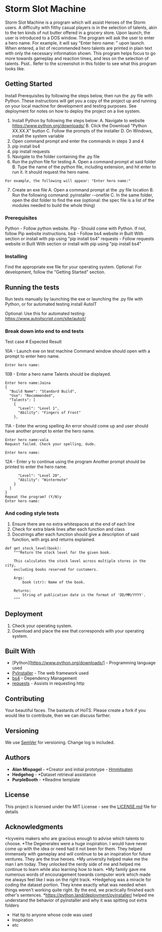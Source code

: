 # Storm Slot Machine

Storm Slot Machine is a program which will assist Heroes of the Storm users.
A difficulty with filthy casual players is in the selection of talents, akin to the ten kinds of nut butter offered in a grocery store.
Upon launch, the user is introduced to a DOS window. 
The program will ask the user to enter a hero name. For example, it will say "Enter hero name: " upon launch.
When entered, a list of recommended hero talents are printed in plain text with only the necessary information shown. 
This program helps focus to go more towards gameplay and reaction times, and less on the selection of talents.
Psst.. Refer to the screenshot in this folder to see what this program looks like.

## Getting Started

Install Prerequisites by following the steps below, then run the .py file with Python.
These instructions will get you a copy of the project up and running on your local machine for development and testing purposes. See deployment for notes on how to deploy the project on a live system.

1. Install Python by following the steps below:
  A. Navigate to website https://www.python.org/downloads/
  B. Click the Download "Python XX.XX.X" button
  C. Follow the prompts of the installer
  D. On Windows, install the system variable 
2. Open command prompt and enter the commands in steps 3 and 4
3. pip install bs4
4. pip install requests
5. Navigate to the folder containing the .py file
6. Run the python file for testing
  A. Open a command prompt at said folder
  B. Type the name of the python file, including extension, and hit enter to run it. It should request the hero name.
```
For example, the following will appear: "Enter hero name:"
```
7. Create an exe file
  A. Open a command prompt at the .py file location
  B. Run the following command: pyinstaller --onefile <py file name>
  C. In the same folder, open the dist folder to find the exe (optional: the spec file is a list of the modules needed to build the whole thing)

### Prerequisites

Python - Follow python website.
Pip - Should come with Python. If not, follow Pip website instructions.
bs4 - Follow bs4 website in Built With section or install with pip using "pip install bs4"
requests - Follow requests website in Built With section or install with pip using "pip install bs4"

### Installing

Find the appropriate exe file for your operating system.
Optional: For development, follow the "Getting Started" section.

## Running the tests

Run tests manually by launching the exe or launching the .py file with Python, or for automated testing install AutoIT

Optional: Use this for automated testing:
https://www.autoitscript.com/site/autoit/

### Break down into end to end tests

Test case #
Expected Result

10A - Launch exe on test machine
      Command window should open with a prompt to enter hero name.
```
Enter hero name:
```

10B - Enter a hero name
      Talents should be displayed.
```
Enter hero name:Jaina
{
  "Build Name": "Standard Build",
  "Use": "Recommended",
  "Talents": [
    {
      "Level": "Level 1",
      "Ability": "Fingers of Frost"
    },
```

11A - Enter the wrong spelling
      An error should come up and user should have another prompt to enter the hero name.
```
Enter hero name:vala
Request failed. Check your spelling, dude.

Enter hero name:
```

12A - Enter y to continue using the program
      Another prompt should be printed to enter the hero name.
```
      "Level": "Level 20",
      "Ability": "Wintermute"
    }
  ]
}
Repeat the program? (Y/N)y
Enter hero name:
```

### And coding style tests

1. Ensure there are no extra whitespaces at the end of each line
2. Check for extra blank lines after each function and class
3. Docstrings after each function should give a description of said function, with args and returns explained.
```
def get_stock_level(book):
    """Return the stock level for the given book.

    This calculates the stock level across multiple stores in the city,
    excluding books reserved for customers.

    Args:
        book (str): Name of the book.

    Returns:
        String of publication date in the format of 'DD/MM/YYYY'.
    """
```

## Deployment

1. Check your operating system.
2. Download and place the exe that corresponds with your operating system.

## Built With

* [Python][https://www.python.org/downloads/] - Programming language used
* [PyInstaller](https://pyinstaller.org/) - The web framework used
* [bs4](https://pypi.org/project/beautifulsoup4/) - Dependency Management
* [requests](https://docs.python-requests.org/) - Assists in requesting http

## Contributing

Your beautiful faces. The bastards of HoTS.
Please create a fork if you would like to contribute, then we can discuss farther.

## Versioning

We use [SemVer](http://semver.org/) for versioning.
Change log is included.

## Authors

* **Alan Mispagel** - *Creator and initial prototype - [Hmmitsaten](https://github.com/hmmitsaten)
* **Hedgehog** - *Dataset retrieval assistance
* **PurpleBooth** - *Readme template

## License

This project is licensed under the MIT License - see the [LICENSE.md](LICENSE.md) file for details

## Acknowledgments

*Icyveins makers who are gracious enough to advise which talents to choose.
*The Degenerates were a huge inspiration. I would have never come up with the idea or need had it not been for them. They helped immensely with gameplay and will continue to be an inspiration for future ventures. They are the true heroes.
*My university helped make me the man I am today. They unlocked the nerdy side of me and helped me continue to learn while also learning how to learn.
*My family gave me numerous words of encouragement towards computer work which made me always feel like I was on the right track.
*Hedgehog was a miracle for coding the dataset portion. They knew exactly what was needed when things weren't working quite right. By the end, we practically finished each other's sentences.
*https://python.land/deployment/pyinstaller/ helped me understand the behavior of pyinstaller and why it was spitting out extra folders

* Hat tip to anyone whose code was used
* Inspiration
* etc
